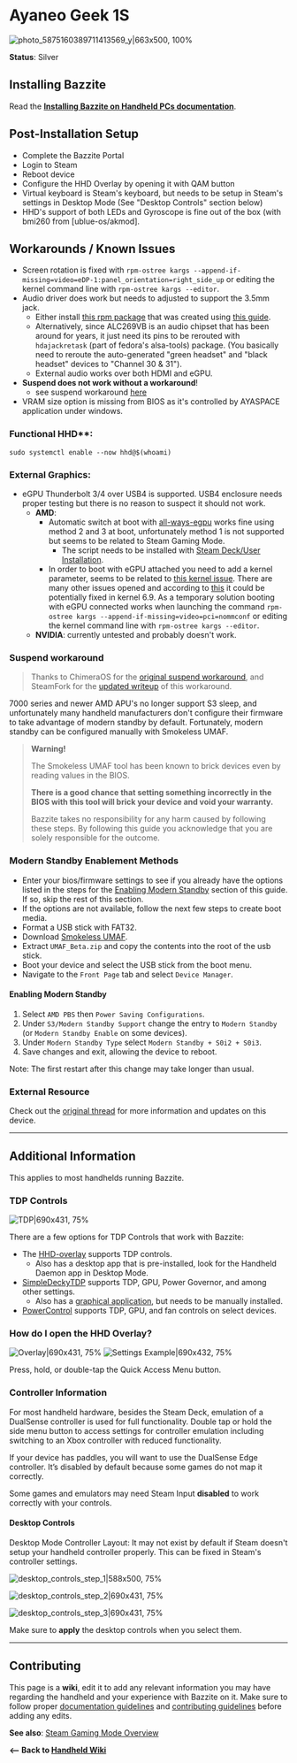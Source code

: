 <!-- ANCHOR: METADATA -->
<!--{"url_discourse": "https://universal-blue.discourse.group/docs?topic=2417", "fetched_at": "2024-09-03 16:43:20.646543+00:00"}-->
<!-- ANCHOR_END: METADATA -->

# Ayaneo Geek 1S

![photo_5875160389711413569_y|663x500, 100%](../../img/Ayaneo_Geek_1S.jpeg)

**Status**: Silver

## Installing Bazzite

Read the [**Installing Bazzite on Handheld PCs documentation**](https://ublue-os.github.io/bazzite/General/Installation_Guide/Installing_Bazzite_for_Handheld_PCs/).

## Post-Installation Setup

- Complete the Bazzite Portal
- Login to Steam
- Reboot device
- Configure the HHD Overlay by opening it with QAM button
- Virtual keyboard is Steam's keyboard, but needs to be setup in Steam's settings in Desktop Mode (See "Desktop Controls" section below)
- HHD's support of both LEDs and Gyroscope is fine out of the box (with bmi260 from [ublue-os/akmod].

## Workarounds / Known Issues

- Screen rotation is fixed with `rpm-ostree kargs --append-if-missing=video=eDP-1:panel_orientation=right_side_up` or editing the kernel command line with `rpm-ostree kargs --editor`.
- Audio driver does work but needs to adjusted to support the 3.5mm jack.
  - Either install [this rpm package](https://drive.google.com/drive/folders/1ShnESXQ1aFQjbe0mVW5b6VBrfrgDA2O6?usp=sharing) that was created using [this guide](https://www.reddit.com/r/Fedora/comments/wir3cq/guide_adding_custom_files_to_the_root_filesystem/).
  - Alternatively, since ALC269VB is an audio chipset that has been around for years, it just need its pins to be rerouted with `hdajackretask` (part of fedora's alsa-tools) package. (You basically need to reroute the auto-generated "green headset" and "black headset" devices to "Channel 30 & 31").
  - External audio works over both HDMI and eGPU.
- **Suspend does not work without a workaround**!
  - see suspend workaround [here](https://universal-blue.discourse.group/t/ayaneo-handheld-compatibility/2417#p-5599-suspend-workaround-5)
- VRAM size option is missing from BIOS as it's controlled by AYASPACE application under windows.

### Functional HHD\*\*:

```
sudo systemctl enable --now hhd@$(whoami)
```

### External Graphics:

- eGPU Thunderbolt 3/4 over USB4 is supported. USB4 enclosure needs proper testing but there is no reason to suspect it should not work.
  - **AMD**:
    - Automatic switch at boot with [all-ways-egpu](https://github.com/ewagner12/all-ways-egpu/tree/main) works fine using method 2 and 3 at boot, unfortunately method 1 is not supported but seems to be related to Steam Gaming Mode.
      - The script needs to be installed with [Steam Deck/User Installation](https://github.com/ewagner12/all-ways-egpu/tree/main?tab=readme-ov-file#steam-deckuser-installation).
    - In order to boot with eGPU attached you need to add a kernel parameter, seems to be related to [this kernel issue](https://lore.kernel.org/lkml/20240415163056.GP223006@ziepe.ca/). There are many other issues opened and according to [this](https://gitlab.freedesktop.org/drm/amd/-/issues/3182) it could be potentially fixed in kernel 6.9. As a temporary solution booting with eGPU connected works when launching the command `rpm-ostree kargs --append-if-missing=video=pci=nommconf` or editing the kernel command line with `rpm-ostree kargs --editor`.
  - **NVIDIA**: currently untested and probably doesn't work.

### Suspend workaround

> Thanks to ChimeraOS for the [original suspend workaround](https://github.com/ChimeraOS/chimeraos/wiki/Community-Guides#enabling-modern-sleep-on-7000-series-amd-hardware), and SteamFork for the [updated writeup](https://wiki.steamfork.org/troubleshooting/#enabling-modern-sleep-on-7000-series-amd-based-devices) of this workaround.

7000 series and newer AMD APU's no longer support S3 sleep, and unfortunately many handheld manufacturers don't configure their firmware to take advantage of modern standby by default. Fortunately, modern standby can be configured manually with Smokeless UMAF.

> **Warning!**
>
> The Smokeless UMAF tool has been known to brick devices even by reading values in the BIOS.
>
> **There is a good chance that setting something incorrectly in the BIOS with this tool will brick your device and void your warranty.**
>
> Bazzite takes no responsibility for any harm caused by following these steps. By following this guide you acknowledge that you are solely responsible for the outcome.

### Modern Standby Enablement Methods

- Enter your bios/firmware settings to see if you already have the options listed in the steps for the [Enabling Modern Standby](https://universal-blue.discourse.group/t/ayaneo-handheld-compatibility/2417#p-5599-enabling-modern-standby-7) section of this guide. If so, skip the rest of this section.
- If the options are not available, follow the next few steps to create boot media.
- Format a USB stick with FAT32.
- Download [Smokeless UMAF](https://github.com/DavidS95/Smokeless_UMAF/raw/main/UMAF_BETA.zip).
- Extract `UMAF_Beta.zip` and copy the contents into the root of the usb stick.
- Boot your device and select the USB stick from the boot menu.
- Navigate to the `Front Page` tab and select `Device Manager`.

#### Enabling Modern Standby

1. Select `AMD PBS` then `Power Saving Configurations`.
2. Under `S3/Modern Standby Support` change the entry to `Modern Standby` (or `Modern Standby Enable` on some devices).
3. Under `Modern Standby Type` select `Modern Standby + S0i2 + S0i3`.
4. Save changes and exit, allowing the device to reboot.

Note: The first restart after this change may take longer than usual.

### External Resource

Check out the [original thread](https://universal-blue.discourse.group/t/ayaneo-geek-1s-2s-linux-bazzite-support-is-already-almost-there-lets-add-them-to-the-officially-supported-devices/1046) for more information and updates on this device.

<hr>

## Additional Information

This applies to most handhelds running Bazzite.

### TDP Controls

![TDP|690x431, 75%](../../img/TDP.jpeg)

There are a few options for TDP Controls that work with Bazzite:

- The [HHD-overlay](https://github.com/hhd-dev/hhd/blob/master/readme.md) supports TDP controls.
  - Also has a desktop app that is pre-installed, look for the Handheld Daemon app in Desktop Mode.
- [SimpleDeckyTDP](https://github.com/aarron-lee/SimpleDeckyTDP) supports TDP, GPU, Power Governor, and among other settings.
  - Also has a [graphical application](https://github.com/aarron-lee/SimpleDeckyTDP-Desktop), but needs to be manually installed.
- [PowerControl](https://github.com/mengmeet/PowerControl) supports TDP, GPU, and fan controls on select devices.

### How do I open the HHD Overlay?

![Overlay|690x431, 75%](../../img/HHD_Overlay.jpeg)
![Settings Example|690x432, 75%](../../img/HHD_Settings_Example.jpeg)

Press, hold, or double-tap the Quick Access Menu button.

### Controller Information

For most handheld hardware, besides the Steam Deck, emulation of a DualSense controller is used for full functionality. Double tap or hold the side menu button to access settings for controller emulation including switching to an Xbox controller with reduced functionality.

If your device has paddles, you will want to use the DualSense Edge controller. It’s disabled by default because some games do not map it correctly.

Some games and emulators may need Steam Input **disabled** to work correctly with your controls.

#### Desktop Controls

Desktop Mode Controller Layout: It may not exist by default if Steam doesn't setup your handheld controller properly. This can be fixed in Steam's controller settings.

![desktop_controls_step_1|588x500, 75%](../../img/handheld_desktop_controls_1.png)

![desktop_controls_step_2|690x431, 75%](../../img/handheld_desktop_controls_2.png)

![desktop_controls_step_3|690x431, 75%](../../img/handheld_desktop_controls_3.jpeg)

Make sure to **apply** the desktop controls when you select them.

<hr>

## Contributing

This page is a **wiki**, edit it to add any relevant information you may have regarding the handheld and your experience with Bazzite on it. Make sure to follow proper [documentation guidelines](https://universal-blue.discourse.group/docs?topic=890) and [contributing guidelines](https://universal-blue.discourse.group/docs?topic=81) before adding any edits.

**See also**: [Steam Gaming Mode Overview](../Steam_Gaming_Mode.md)

**<-- Back to [Handheld Wiki](./index.md)**
